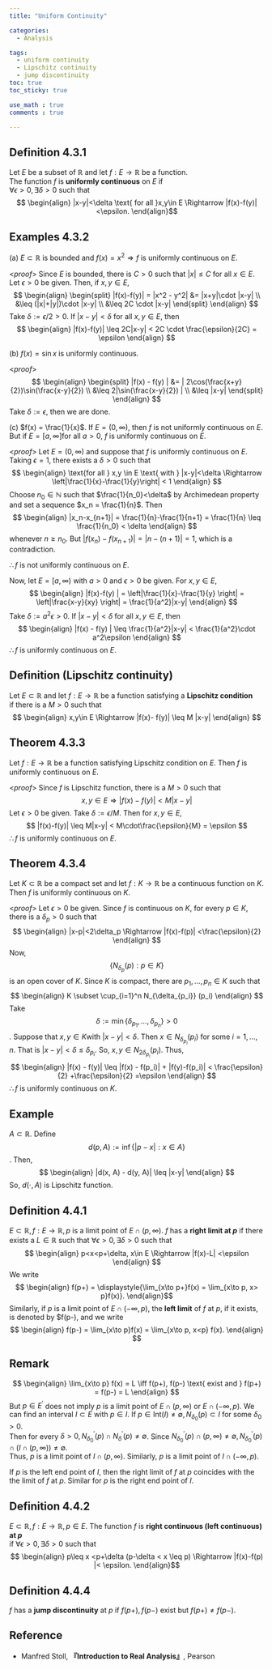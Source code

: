 ```yaml
---
title: "Uniform Continuity"

categories:
  - Analysis

tags:
  - uniform continuity
  - Lipschitz continuity
  - jump discontinuity
toc: true
toc_sticky: true

use_math : true
comments : true

---
```

## Definition 4.3.1 
Let $E$ be a subset of $\mathbb{R}$ and let $f:E\to\mathbb{R}$ be a function. <br /> The function $f$ is **uniformly continuous** on $E$ if <br /> $\forall \epsilon >0, \exists \delta >0$ such that 
$$
\begin{align}
|x-y|<\delta \text{ for all }x,y\in E \Rightarrow |f(x)-f(y)|<\epsilon.
\end{align}$$


## Examples 4.3.2
(a) $E\subset \mathbb{R}$ is bounded and $f(x) = x^2 \Rightarrow f$ is uniformly continuous on $E$.

<*proof*>
Since $E$ is bounded, there is $C>0$ such that $|x|\leq C$ for all $x\in E$. <br /> Let $\epsilon >0$ be given. Then, if $x,y \in E$,
$$
\begin{align}
\begin{split}
|f(x)-f(y)| = |x^2 - y^2| &= |x+y|\cdot |x-y| \\
&\leq (|x|+|y|)\cdot |x-y| \\
&\leq 2C \cdot |x-y|
\end{split}
\end{align}
$$
Take $\delta := \epsilon / 2 >0$. If $|x-y| <\delta$ for all $x,y\in E$, then 
$$
\begin{align}
|f(x)-f(y)| \leq 2C|x-y| < 2C \cdot \frac{\epsilon}{2C} = \epsilon
\end{align}
$$
$$\tag*{$\square$}$$

(b) $f(x) = \sin x$ is uniformly continuous.

<*proof*>
$$
\begin{align}
\begin{split}
|f(x) - f(y) | &= | 2\cos(\frac{x+y}{2})\sin(\frac{x-y}{2}) \\
&\leq 2|\sin(\frac{x-y}{2}) | \\
&\leq |x-y|
\end{split}
\end{align}
$$
Take $\delta :=\epsilon$, then we are done.
$$\tag*{$\square$}$$

(c) $f(x) = \frac{1}{x}$.  If $E = (0,\infty)$, then $f$ is not uniformly continuous on $E$. But if $E=[a,\infty] \text{for all }a>0$, $f$ is uniformly continuous on $E$.

<*proof*>
Let $E=(0,\infty)$ and suppose that $f$ is uniformly continuous on $E$. Taking $\epsilon=1$, there exists a $\delta >0$ such that 
$$
\begin{align}
\text{for all } x,y \in E \text{ with } |x-y|<\delta \Rightarrow \left|\frac{1}{x}-\frac{1}{y}\right| < 1
\end{align}
$$
Choose $n_0 \in \mathbb{N}$ such that $\frac{1}{n_0}<\delta$ by Archimedean property and set a sequence $x_n = \frac{1}{n}$. Then
$$
\begin{align}
|x_n-x_{n+1}| = \frac{1}{n}-\frac{1}{n+1} = \frac{1}{n} \leq \frac{1}{n_0} < \delta
\end{align}
$$
whenever $n\geq n_0$. But $|f(x_n) -f(x_{n+1}) | = |n - (n+1)|=1$, which is a contradiction. 

$\therefore f$ is not uniformly continuous on $E$.

Now, let $E=[a,\infty)$ with $a>0$ and $\epsilon >0$ be given. For $x,y \in E$,
$$
\begin{align}
|f(x)-f(y) | = \left|\frac{1}{x}-\frac{1}{y} \right| = \left|\frac{x-y}{xy} \right| = \frac{1}{a^2}|x-y|
\end{align}
$$
Take $\delta := a^2\epsilon >0$. If $|x-y| <\delta$ for all $x,y\in E$, then
$$
\begin{align}
|f(x) - f(y) | \leq \frac{1}{a^2}|x-y| < \frac{1}{a^2}\cdot a^2\epsilon
\end{align}
$$
$\therefore f$ is uniformly continuous on $E$.
$$\tag*{$\square$}$$

## Definition (Lipschitz continuity)
Let $E\subset \mathbb{R}$ and let $f:E\to \mathbb{R}$ be a function satisfying a **Lipschitz condition**  <br /> if there is a $M>0$ such that
$$
\begin{align}
x,y\in E \Rightarrow |f(x)- f(y)| \leq M |x-y|
\end{align}
$$

## Theorem 4.3.3
Let $f:E\to\mathbb{R}$ be a function satisfying Lipschitz condition on $E$. Then $f$ is uniformly continuous on $E$.

<*proof*>
Since $f$ is Lipschitz function, there is a $M>0$ such that 
$$
x,y \in E \Rightarrow |f(x)-f(y)| < M|x-y|
$$
Let $\epsilon >0$ be given. Take $\delta := \epsilon / M$. Then for $x,y\in E$,
$$
|f(x)-f(y)| \leq M|x-y| < M\cdot\frac{\epsilon}{M} = \epsilon
$$
$\therefore f$ is uniformly continuous on $E$.
$$\tag*{$\square$}$$

## Theorem 4.3.4
Let $K\subset\mathbb{R}$ be a compact set and let $f:K\to\mathbb{R}$ be a continuous function on $K$. Then $f$ is uniformly continuous on $K$. 

<*proof*>
Let $\epsilon >0$ be given. Since $f$ is continuous on $K$, for every $p\in K$, there is a $\delta_p >0$ such that 
$$
\begin{align}
|x-p|<2\delta_p \Rightarrow |f(x)-f(p)| <\frac{\epsilon}{2} 
\end{align}
$$
Now, $$\{N_{\delta_p} (p): p\in K\}$$ is an open cover of $K$. Since $K$ is compact, there are $p_1,\ldots, p_n \in K$ such that 
$$
\begin{align}
K \subset \cup_{i=1}^n N_{\delta_{p_i}} (p_i)
\end{align}
$$
Take $$\delta :=\min\{\delta_{p_1},\ldots, \delta_{p_n}\} >0$$. Suppose that $x,y\in K$with $|x-y|<\delta$. Then $x\in N_{\delta_{p_i}} (p_i)$ for some $i=1,\ldots, n$. That is $|x-y|<\delta \leq \delta_{p_i}$. So, $x,y\in N_{2\delta_{p_i}}(p_i)$. Thus,
$$
\begin{align}
|f(x) - f(y)| \leq |f(x) - f(p_i)| + |f(y)-f(p_i)| < \frac{\epsilon}{2} +\frac{\epsilon}{2} =\epsilon
\end{align}
$$
$\therefore f$ is uniformly continuous on $K$.
$$\tag*{$\square$}$$

## Example
$A\subset \mathbb{R}$. Define $$d(p,A) :=\inf\{|p-x|:x\in A\}$$. Then,
$$
\begin{align}
|d(x, A) - d(y, A)| \leq |x-y|
\end{align}
$$
So, $d(\cdot, A)$ is Lipschitz function.

## Definition 4.4.1
$E\subset \mathbb{R}, f:E\to\mathbb{R}, p$ is a limit point of $E\cap (p,\infty)$. $f$ has a **right limit at $p$** if there exists a $L\in\mathbb{R}$ such that $\forall \epsilon >0, \exists \delta >0$ such that 
$$
\begin{align}
p<x<p+\delta, x\in E \Rightarrow |f(x)-L| <\epsilon
\end{align}
$$
We write 
$$
\begin{align}
f(p+) = \displaystyle{\lim_{x\to p+}f(x) = \lim_{x\to p, x> p}f(x)}.
\end{align}$$ 
Similarly, if $p$ is a  limit point of $E\cap (-\infty, p)$, the **left limit** of $f$ at $p$, if it exists, is denoted by $f(p-), and we write 
$$
\begin{align}
f(p-) = \lim_{x\to p}f(x) = \lim_{x\to p, x<p} f(x).
\end{align}
$$

## Remark
$$
\begin{align}
\lim_{x\to p} f(x) = L \iff f(p+), f(p-) \text{ exist and } f(p+) = f(p-) = L
\end{align}
$$
But $p\in E^\prime$ does not imply $p$ is a limit point of $E\cap (p, \infty)$ or $E\cap (-\infty, p)$. We can find an interval $I \subset E$ with $p\in I$. If $p\in \text{Int}(I)\neq \emptyset, N_{\delta_0} (p) \subset I$ for some $\delta_0 >0$.  <br />
Then for every $\delta >0, N^\prime_{\delta_0} (p) \cap N^\prime_\delta (p) \neq \emptyset$. Since $N^\prime_{\delta_0} (p) \cap (p,\infty) \neq \emptyset, N^\prime_{\delta_0} (p) \cap(I \cap (p,\infty)) \neq \emptyset.$ <br /> Thus, $p$ is a limit point of $I\cap (p,\infty)$. Similarly, $p$ is a limit point of $I\cap (-\infty,p)$. 

If $p$ is the left end point of $I$, then the right limit of $f$ at $p$ coincides with the  the limit of $f$ at $p$. Similar for $p$ is the right end point of $I$.

## Definition 4.4.2
$E\subset \mathbb{R}, f:E\to\mathbb{R}, p\in E$. The function $f$ is **right continuous  (left continuous) at $p$** <br />if $\forall \epsilon >0, \exists \delta>0$ such that 
$$
\begin{align}
p\leq x <p+\delta (p-\delta < x \leq p) \Rightarrow |f(x)-f(p) |< \epsilon.
\end{align}$$

## Definition 4.4.4 
$f$ has a **jump discontinuity** at $p$ if $f(p+), f(p-)$ exist but $f(p+) \neq f(p-)$.

## Reference
- Manfred Stoll,  **『**Introduction to Real Analysis**』**, Pearson
